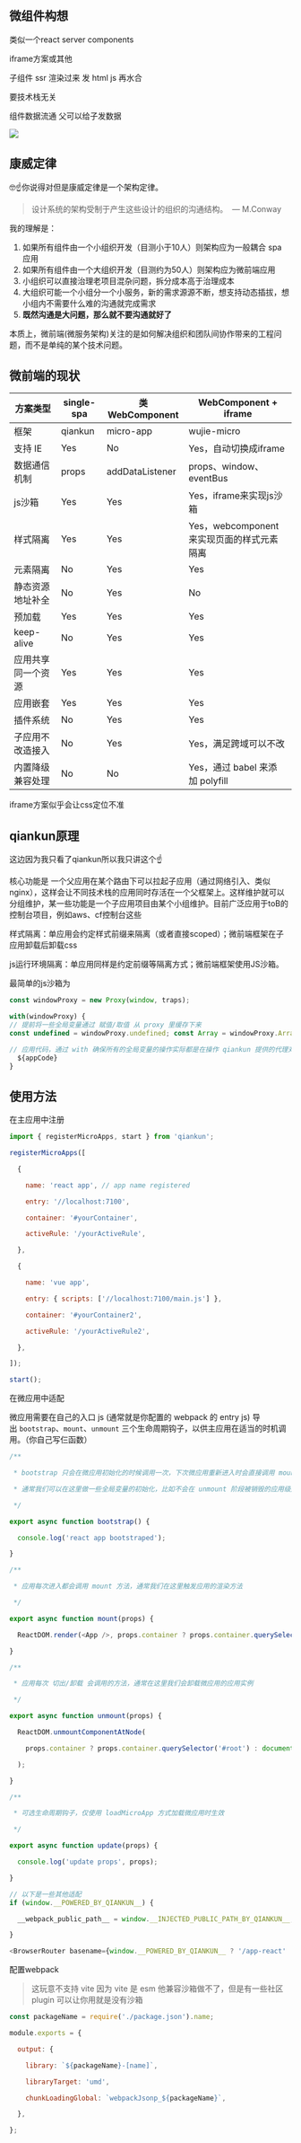 ## 微组件构想

类似一个react server components

iframe方案或其他 

子组件 ssr 渲染过来 发 html js 再水合

要技术栈无关

组件数据流通  父可以给子发数据



![](../assets/微前端-20241009162230525.jpg)

## 康威定律

🤓☝️你说得对但是康威定律是一个架构定律。

> 设计系统的架构受制于产生这些设计的组织的沟通结构。  — M.Conway

我的理解是：
1. 如果所有组件由一个小组织开发（目测小于10人）则架构应为一般耦合 spa 应用
2. 如果所有组件由一个大组织开发（目测约为50人）则架构应为微前端应用
3. 小组织可以直接治理老项目混杂问题，拆分成本高于治理成本
4. 大组织可能一个小组分一个小服务，新的需求源源不断，想支持动态插拔，想小组内不需要什么难的沟通就完成需求
5. **既然沟通是大问题，那么就不要沟通就好了**

本质上，微前端(微服务架构)关注的是如何解决组织和团队间协作带来的工程问题，而不是单纯的某个技术问题。


## 微前端的现状

| 方案类型       | single-spa | 类WebComponent   | WebComponent + iframe        |
| ---------- | ---------- | --------------- | ---------------------------- |
| 框架         | qiankun    | micro-app       | wujie-micro                  |
| 支持 IE      | Yes        | No              | Yes，自动切换成iframe              |
| 数据通信机制     | props      | addDataListener | props、window、eventBus        |
| js沙箱       | Yes        | Yes             | Yes，iframe来实现js沙箱            |
| 样式隔离       | Yes        | Yes             | Yes，webcomponent来实现页面的样式元素隔离 |
| 元素隔离       | No         | Yes             | Yes                          |
| 静态资源地址补全   | No         | Yes             | No                           |
| 预加载        | Yes        | Yes             | Yes                          |
| keep-alive | No         | Yes             | Yes                          |
| 应用共享同一个资源  | Yes        | Yes             | Yes                          |
| 应用嵌套       | Yes        | Yes             | Yes                          |
| 插件系统       | No         | Yes             | Yes                          |
| 子应用不改造接入   | No         | Yes             | Yes，满足跨域可以不改                 |
| 内置降级兼容处理   | No         | No              | Yes，通过 babel 来添加 polyfill    |


iframe方案似乎会让css定位不准

## qiankun原理

这边因为我只看了qiankun所以我只讲这个☝️

核心功能是 一个父应用在某个路由下可以拉起子应用（通过网络引入、类似nginx），这样会让不同技术栈的应用同时存活在一个父框架上。这样维护就可以分组维护，某一些功能是一个子应用项目由某个小组维护。目前广泛应用于toB的控制台项目，例如aws、cf控制台这些

样式隔离：单应用会约定样式前缀来隔离（或者直接scoped）；微前端框架在子应用卸载后卸载css

js运行环境隔离：单应用同样是约定前缀等隔离方式；微前端框架使用JS沙箱。

最简单的js沙箱为

```js
const windowProxy = new Proxy(window, traps);

with(windowProxy) {
// 提前将一些全局变量通过 赋值/取值 从 proxy 里缓存下来
const undefined = windowProxy.undefined; const Array = windowProxy.Array; const Promise = windowProxy.Promise;

// 应用代码，通过 with 确保所有的全局变量的操作实际都是在操作 qiankun 提供的代理对象
  ${appCode}
}

```


## 使用方法

在主应用中注册

```js
import { registerMicroApps, start } from 'qiankun';

registerMicroApps([

  {

    name: 'react app', // app name registered

    entry: '//localhost:7100',

    container: '#yourContainer',

    activeRule: '/yourActiveRule',

  },

  {

    name: 'vue app',

    entry: { scripts: ['//localhost:7100/main.js'] },

    container: '#yourContainer2',

    activeRule: '/yourActiveRule2',

  },

]);

start();
```

在微应用中适配

微应用需要在自己的入口 js (通常就是你配置的 webpack 的 entry js) 导出 `bootstrap`、`mount`、`unmount` 三个生命周期钩子，以供主应用在适当的时机调用。（你自己写仨函数）

```js
/**

 * bootstrap 只会在微应用初始化的时候调用一次，下次微应用重新进入时会直接调用 mount 钩子，不会再重复触发 bootstrap。

 * 通常我们可以在这里做一些全局变量的初始化，比如不会在 unmount 阶段被销毁的应用级别的缓存等。

 */

export async function bootstrap() {

  console.log('react app bootstraped');

}

/**

 * 应用每次进入都会调用 mount 方法，通常我们在这里触发应用的渲染方法

 */

export async function mount(props) {

  ReactDOM.render(<App />, props.container ? props.container.querySelector('#root') : document.getElementById('root'));

}

/**

 * 应用每次 切出/卸载 会调用的方法，通常在这里我们会卸载微应用的应用实例

 */

export async function unmount(props) {

  ReactDOM.unmountComponentAtNode(

    props.container ? props.container.querySelector('#root') : document.getElementById('root'),

  );

}

/**

 * 可选生命周期钩子，仅使用 loadMicroApp 方式加载微应用时生效

 */

export async function update(props) {

  console.log('update props', props);

}

// 以下是一些其他适配
if (window.__POWERED_BY_QIANKUN__) {

  __webpack_public_path__ = window.__INJECTED_PUBLIC_PATH_BY_QIANKUN__;

}

<BrowserRouter basename={window.__POWERED_BY_QIANKUN__ ? '/app-react' : '/'}>

```

配置webpack

> 这玩意不支持 vite 因为 vite 是 esm 他兼容沙箱做不了，但是有一些社区 plugin 可以让你用就是没有沙箱

```js
const packageName = require('./package.json').name;

module.exports = {

  output: {

    library: `${packageName}-[name]`,

    libraryTarget: 'umd',

    chunkLoadingGlobal: `webpackJsonp_${packageName}`,

  },

};
```

